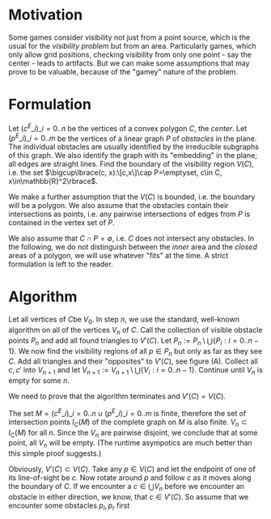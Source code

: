 # Motivation

Some games consider visibility not just from a point source, which is the usual for the _visibility problem_ but from an area. Particularly games, which only allow grid positions, checking visibility from only one point - say the center - leads to artifacts.  But we can make some assumptions that may prove to be valuable, because of the "gamey" nature of the problem.

# Formulation

Let $(c^E\_i)\_{i=0..n}$ be the vertices of a convex polygon $C$, the _center_. Let $(p^E\_i)\_{i=0..m}$ be the vertices of a linear graph $P$ of _obstacles_ in the plane. The individual obstacles are usually identified by the irreducible subgraphs of this graph. We also identify the graph with its "embedding" in the plane; all edges are straight lines. Find the boundary of the visibility region $V(C)$, i.e. the set $\bigcup\lbrace(c, x):\[c,x\]\cap P=\emptyset, c\in C, x\in\mathbb{R}^2\rbrace$.

We make a further assumption that the $V(C)$ is bounded, i.e. the boundary will be a polygon. We also assume that the obstacles contain their intersections as points, i.e. any pairwise intersections of edges from $P$ is contained in the vertex set of $P$.

We also assume that $C\cap P=\emptyset$, i.e. $C$ does not intersect any obstacles. In the following, we do not distinguish between the _inner_ area and the _closed_ areas of a polygon, we will use whatever "fits" at the time. A strict formulation is left to the reader.

# Algorithm

Let all vertices of $C$be $V_0$. In step $n$, we use the standard, well-known algorithm on all of the vertices $V_n$ of $C$. Call the collection of visible obstacle points $P_n$ and add all found triangles to $V'(C)$. Let $P_n:=P_n\setminus\bigcup\lbrace P_i:i=0..n-1\rbrace$. We now find the visibility regions of all $p\in P_n$ but only as far as they see $C$. Add all triangles and their "opposites" to $V'(C)$, see figure (A). Collect all $c, c'$ into $V_{n+1}$ and let $V_{n+1}:=V_{n+1}\setminus\bigcup\lbrace V_i:i=0..n-1\rbrace$. Continue until $V_n$ is empty for some $n$.

We need to prove that the algorithm terminates and $V'(C)=V(C)$.

The set $M = (c^E\_i)\_{i=0..n}\cup(p^E\_i)\_{i=0..m}$ is finite, therefore the set of intersection points $I_C(M)$ of the complete graph on $M$ is also finite. $V_n\subset I_C(M)$ for all $n$. Since the $V_n$ are pairwise disjoint, we conclude that at some point, all $V_n$ will be empty. (The runtime asympotics are much better than this simple proof suggests.)

Obviously, $V'(C)\subset V(C)$. Take any $p\in V(C)$ and let the endpoint of one of its line-of-sight be $c$. Now rotate around $p$ and follow $c$ as it moves along the boundary of $C$. If we encounter a $c\in\bigcup V_n$ before we encounter an obstacle in either direction, we know, that $c\in V'(C)$. So assume that we encounter some obstacles $p_l, p_r$ first 



